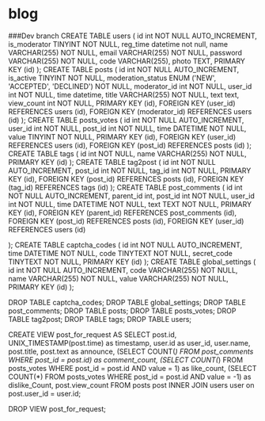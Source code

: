 # blog
###Dev branch
CREATE TABLE users
(
    id           int          NOT NULL AUTO_INCREMENT,
    is_moderator TINYINT      NOT NULL,
    reg_time     datetime     not null,
    name         VARCHAR(255) NOT NULL,
    email        VARCHAR(255) NOT NULL,
    password     VARCHAR(255) NOT NULL,
    code         VARCHAR(255),
    photo        TEXT,
    PRIMARY KEY (id)
);
CREATE TABLE posts
(
    id                int                                  NOT NULL AUTO_INCREMENT,
    is_active         TINYINT                              NOT NULL,
    moderation_status ENUM ('NEW', 'ACCEPTED', 'DECLINED') NOT NULL,
    moderator_id      int                                  NOT NULL,
    user_id           int                                  NOT NULL,
    time              datetime,
    title             VARCHAR(255)                         NOT NULL,
    text              text,
    view_count        int                                  NOT NULL,
    PRIMARY KEY (id),
    FOREIGN KEY (user_id) REFERENCES users (id),
    FOREIGN KEY (moderator_id) REFERENCES users (id)
);
CREATE TABLE posts_votes
(
    id      int      NOT NULL AUTO_INCREMENT,
    user_id int      NOT NULL,
    post_id int      NOT NULL,
    time    DATETIME NOT NULL,
    value   TINYINT  NOT NULL,
    PRIMARY KEY (id),
    FOREIGN KEY (user_id) REFERENCES users (id),
    FOREIGN KEY (post_id) REFERENCES posts (id)
);
CREATE TABLE tags
(
    id   int          NOT NULL,
    name VARCHAR(255) NOT NULL,
    PRIMARY KEY (id)
);
CREATE TABLE tag2post
(
    id      int NOT NULL AUTO_INCREMENT,
    post_id int NOT NULL,
    tag_id  int NOT NULL,
    PRIMARY KEY (id),
    FOREIGN KEY (post_id) REFERENCES posts (id),
    FOREIGN KEY (tag_id) REFERENCES tags (id)
);
CREATE TABLE post_comments
(
    id        int      NOT NULL AUTO_INCREMENT,
    parent_id int,
    post_id   int      NOT NULL,
    user_id   int      NOT NULL,
    time      DATETIME NOT NULL,
    text      TEXT     NOT NULL,
    PRIMARY KEY (id),
    FOREIGN KEY (parent_id) REFERENCES post_comments (id),
    FOREIGN KEY (post_id) REFERENCES posts (id),
    FOREIGN KEY (user_id) REFERENCES users (id)

);
CREATE TABLE captcha_codes
(
    id          int      NOT NULL AUTO_INCREMENT,
    time        DATETIME NOT NULL,
    code        TINYTEXT NOT NULL,
    secret_code TINYTEXT NOT NULL,
    PRIMARY KEY (id)
);
CREATE TABLE global_settings
(
    id    int          NOT NULL AUTO_INCREMENT,
    code  VARCHAR(255) NOT NULL,
    name  VARCHAR(255) NOT NULL,
    value VARCHAR(255) NOT NULL,
    PRIMARY KEY (id)
);

DROP TABLE captcha_codes;
DROP TABLE global_settings;
DROP TABLE post_comments;
DROP TABLE posts;
DROP TABLE posts_votes;
DROP TABLE tag2post;
DROP TABLE tags;
DROP TABLE users;

CREATE VIEW post_for_request
AS
SELECT post.id,
       UNIX_TIMESTAMP(post.time)                                                 as timestamp,
       user.id                                                                   as user_id,
       user.name,
       post.title,
       post.text                                                                 as announce,
       (SELECT COUNT(*) FROM post_comments WHERE post_id = post.id)              as comment_count,
       (SELECT COUNT(*) FROM posts_votes WHERE post_id = post.id AND value = 1)  as like_count,
       (SELECT COUNT(*) FROM posts_votes WHERE post_id = post.id AND value = -1) as dislike_Count,
       post.view_count
FROM posts post
         INNER JOIN users user on post.user_id = user.id;

DROP VIEW post_for_request;